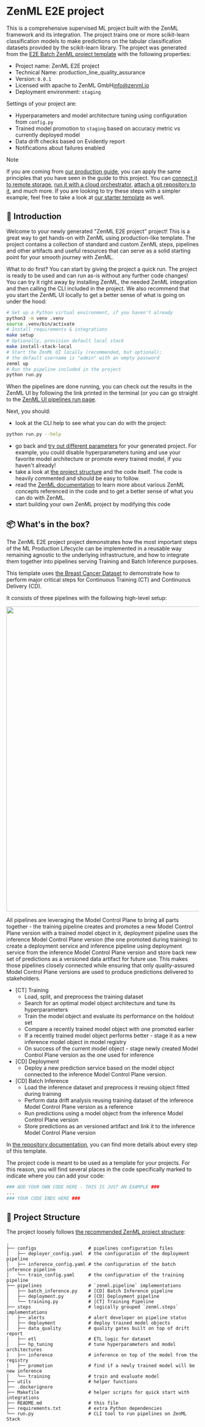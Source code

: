 # ZenML E2E project

This is a comprehensive supervised ML project built with the
ZenML framework and its integration. The project trains one or more
scikit-learn classification models to make predictions on the tabular
classification datasets provided by the scikit-learn library. The project was
generated from the [E2E Batch ZenML project template](https://github.com/zenml-io/template-e2e-batch)
with the following properties:
- Project name: ZenML E2E project
- Technical Name: production_line_quality_assurance
- Version: `0.0.1`
- Licensed with apache to ZenML GmbH<info@zenml.io>
- Deployment environment: `staging`

Settings of your project are:
- Hyperparameters and model architecture tuning using configuration from `config.py`
- Trained model promotion to `staging` based on accuracy metric vs currently deployed model
- Data drift checks based on Evidently report
- Notifications about failures enabled

> [!NOTE]
> If you are coming from [our production guide](https://docs.zenml.io/user-guide/production-guide), 
> you can apply the same principles that you have seen in the guide to this project. 
> You can [connect it to remote storage](https://docs.zenml.io/user-guide/production-guide/remote-storage),
> [run it with a cloud orchestrator](https://docs.zenml.io/user-guide/production-guide/cloud-orchestration),
> [attach a git repository to it](https://docs.zenml.io/user-guide/production-guide/connect-code-repository),
> and much more. If you are looking to try these steps with a simpler example,
> feel free to take a look at [our starter template](https://github.com/zenml-io/template-starter)
> as well.

## 👋 Introduction

Welcome to your newly generated "ZenML E2E project" project! This is
a great way to get hands-on with ZenML using production-like template. 
The project contains a collection of standard and custom ZenML steps, 
pipelines and other artifacts and useful resources that can serve as a 
solid starting point for your smooth journey with ZenML.

What to do first? You can start by giving the project a quick run. The
project is ready to be used and can run as-is without any further code
changes! You can try it right away by installing ZenML, the needed
ZenML integration and then calling the CLI included in the project. We also
recommend that you start the ZenML UI locally to get a better sense of what
is going on under the hood:

```bash
# Set up a Python virtual environment, if you haven't already
python3 -m venv .venv
source .venv/bin/activate
# Install requirements & integrations
make setup
# Optionally, provision default local stack
make install-stack-local
# Start the ZenML UI locally (recommended, but optional);
# the default username is "admin" with an empty password
zenml up
# Run the pipeline included in the project
python run.py
```

When the pipelines are done running, you can check out the results in the ZenML
UI by following the link printed in the terminal (or you can go straight to
the [ZenML UI pipelines run page](http://127.0.0.1:8237/workspaces/default/all-runs?page=1).

Next, you should:

* look at the CLI help to see what you can do with the project:
```bash
python run.py --help
```
* go back and [try out different parameters](https://github.com/zenml-io/template-e2e-batch#-template-parameters)
for your generated project. For example, you could disable hyperparameters
tuning and use your favorite model architecture or promote every trained model,
if you haven't already!
* take a look at [the project structure](#-project-structure) and the code
itself. The code is heavily commented and should be easy to follow.
* read the [ZenML documentation](https://docs.zenml.io) to learn more about
various ZenML concepts referenced in the code and to get a better sense of
what you can do with ZenML.
* start building your own ZenML project by modifying this code

## 📦 What's in the box?

The ZenML E2E project project demonstrates how the most important steps of 
the ML Production Lifecycle can be implemented in a reusable way remaining 
agnostic to the underlying infrastructure, and how to integrate them together 
into pipelines serving Training and Batch Inference purposes.

This template uses 
[the Breast Cancer Dataset](https://scikit-learn.org/stable/modules/generated/sklearn.datasets.load_breast_cancer.html)
to demonstrate how to perform major critical steps for Continuous Training (CT)
and Continuous Delivery (CD).

It consists of three pipelines with the following high-level setup:
<p align="center">
  <img height=800 src=".assets/00_pipelines_composition.png">
</p>

All pipelines are leveraging the Model Control Plane to bring all parts together - the training pipeline creates and promotes a new Model Control Plane version with a trained model object in it, deployment pipeline uses the inference Model Control Plane version (the one promoted during training) to create a deployment service and inference pipeline using deployment service from the inference Model Control Plane version and store back new set of predictions as a versioned data artifact for future use. This makes those pipelines closely connected while ensuring that only quality-assured Model Control Plane versions are used to produce predictions delivered to stakeholders.
* [CT] Training
  * Load, split, and preprocess the training dataset
  * Search for an optimal model object architecture and tune its hyperparameters
  * Train the model object and evaluate its performance on the holdout set
  * Compare a recently trained model object with one promoted earlier
  * If a recently trained model object performs better - stage it as a new inference model object in model registry
  * On success of the current model object - stage newly created Model Control Plane version as the one used for inference
* [CD] Deployment
  * Deploy a new prediction service based on the model object connected to the inference Model Control Plane version.
* [CD] Batch Inference
  * Load the inference dataset and preprocess it reusing object fitted during training
  * Perform data drift analysis reusing training dataset of the inference Model Control Plane version as a reference
  * Run predictions using a model object from the inference Model Control Plane version
  * Store predictions as an versioned artifact and link it to the inference Model Control Plane version

In [the repository documentation](https://github.com/zenml-io/template-e2e-batch#-how-this-template-is-implemented),
you can find more details about every step of this template.

The project code is meant to be used as a template for your projects. For
this reason, you will find several places in the code specifically marked
to indicate where you can add your code:

```python
### ADD YOUR OWN CODE HERE - THIS IS JUST AN EXAMPLE ###
...
### YOUR CODE ENDS HERE ###
```

## 📜 Project Structure

The project loosely follows [the recommended ZenML project structure](https://docs.zenml.io/how-to/setting-up-a-project-repository/best-practices):

```
.
├── configs                   # pipelines configuration files
│   ├── deployer_config.yaml  # the configuration of the deployment pipeline
│   ├── inference_config.yaml # the configuration of the batch inference pipeline
│   └── train_config.yaml     # the configuration of the training pipeline
├── pipelines                 # `zenml.pipeline` implementations
│   ├── batch_inference.py    # [CD] Batch Inference pipeline
│   ├── deployment.py         # [CD] Deployment pipeline
│   └── training.py           # [CT] Training Pipeline
├── steps                     # logically grouped `zenml.steps` implementations
│   ├── alerts                # alert developer on pipeline status
│   ├── deployment            # deploy trained model objects
│   ├── data_quality          # quality gates built on top of drift report
│   ├── etl                   # ETL logic for dataset
│   ├── hp_tuning             # tune hyperparameters and model architectures
│   ├── inference             # inference on top of the model from the registry
│   ├── promotion             # find if a newly trained model will be new inference
│   └── training              # train and evaluate model
├── utils                     # helper functions
├── .dockerignore
├── Makefile                  # helper scripts for quick start with integrations
├── README.md                 # this file
├── requirements.txt          # extra Python dependencies 
└── run.py                    # CLI tool to run pipelines on ZenML Stack
```
